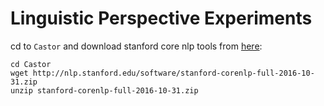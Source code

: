 # Linguistic Perspective Experiments

cd to `Castor` and download stanford core nlp tools from [here](http://nlp.stanford.edu/software/corenlp.shtml):
```
cd Castor
wget http://nlp.stanford.edu/software/stanford-corenlp-full-2016-10-31.zip
unzip stanford-corenlp-full-2016-10-31.zip
```

 
